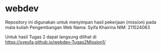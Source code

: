 # webdev
Repository ini digunakan untuk menyimpan hasil pekerjaan (mission) pada mata kuliah Pengembangan Web
Nama: Syifa Khairina
NIM: 211524063

Untuk hasil Tugas 2 dapat langsung dilihat di https://syeufa.github.io/webdev-Tugas2Mission1/
